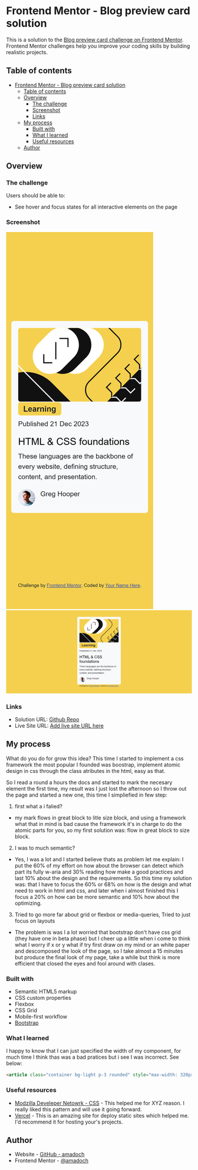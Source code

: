 # Frontend Mentor - Blog preview card solution

This is a solution to the [Blog preview card challenge on Frontend Mentor](https://www.frontendmentor.io/challenges/blog-preview-card-ckPaj01IcS). Frontend Mentor challenges help you improve your coding skills by building realistic projects. 

## Table of contents

- [Frontend Mentor - Blog preview card solution](#frontend-mentor---blog-preview-card-solution)
  - [Table of contents](#table-of-contents)
  - [Overview](#overview)
    - [The challenge](#the-challenge)
    - [Screenshot](#screenshot)
    - [Links](#links)
  - [My process](#my-process)
    - [Built with](#built-with)
    - [What I learned](#what-i-learned)
    - [Useful resources](#useful-resources)
  - [Author](#author)

## Overview

### The challenge

Users should be able to:

- See hover and focus states for all interactive elements on the page

### Screenshot

![Mobile View (Galaxy Z Fold 5)](./screenshots/Mobile%20View%20(Galaxy%20Z%20Fold%205).png)
![Desktop View](./screenshots/Desktop%20View.png)

### Links

- Solution URL: [Github Repo](https://github.com/amadoch/FMBlogPreviewCard)
- Live Site URL: [Add live site URL here](https://your-live-site-url.com)

## My process

What do you do for grow this idea?
This time I started to implement a css framework the most popular I founded was boostrap, implement atomic design in css through the class atributes in the html, easy as that. 

So I read a round a hours the docs and started to mark the necesary element the first time, my result was I just lost the afternoon so I throw out the page and started a new one, this time I simpliefied in few step:
1. first what a i falied? 
- my mark flows in great block to litle size block, and using a framework what that in mind is bad cause the framework it's in charge to do the atomic parts for you, so my first solution was: flow in great block to size block.
2. I was to much semantic?
- Yes, I was a lot and I started believe thats as problem let me explain: I put the 60% of my effort on how about the browser can detect which part its fully w-aria and 30% reading how make a good practices and last 10% about the design and the requirements. 
So this time my solution was: that I have to focus the 60% or 68% on how is the design and what need to work in html and css, and later when i almost finished this I focus a 20% on how can be more semantic and 10% how about the optimizing.
3. Tried to go more far about grid or flexbox or media-queries, Tried to just focus on layouts
- The problem is was I a lot worried that bootstrap don't have css grid (they have one in beta phase) but I cheer up a little when i come to think what I worry if x or y what if try first draw on my mind or an white paper and descomposed the look of the page, so I take almost a 15 minutes but produce the final look of my page, take a while but think is more efficient that closed the eyes and fool around with clases.

### Built with

- Semantic HTML5 markup
- CSS custom properties
- Flexbox
- CSS Grid
- Mobile-first workflow
- [Bootstrap](https://getbootstrap.com/)

### What I learned

I happy to know that I can just specified the width of my component, for much time I think thas was a bad pratices but i see I was incorrect. See below:

```html
<article class="container bg-light p-3 rounded" style="max-width: 320px;">
```


### Useful resources

- [Modzilla Develeper Netowrk - CSS](https://developer.mozilla.org/en-US/docs/Web/CSS) - This helped me for XYZ reason. I really liked this pattern and will use it going forward.
- [Vercel](https://vercel.com/home) - This is an amazing site for deploy static sites which helped me. I'd recommend it for hosting your's projects.

## Author

- Website - [GitHub - amadoch](https://github.com/amadoch)
- Frontend Mentor - [@amadoch](https://www.frontendmentor.io/profile/amadoch)
